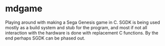mdgame
======

Playing around with making a Sega Genesis game in C. SGDK is being used mostly as a build system and stub for the program, and most if not all interaction with the hardware is done with replacement C functions. By the end perhaps SGDK can be phased out.
